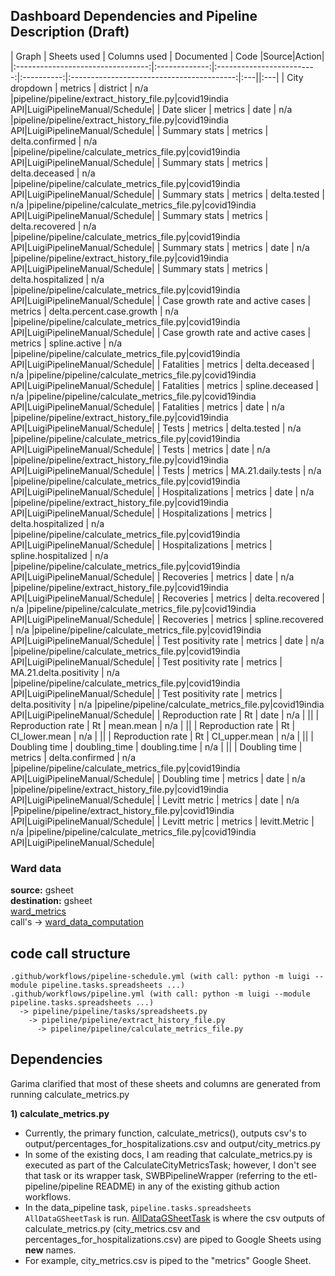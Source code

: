 
## Dashboard Dependencies and Pipeline Description (Draft)

|               Graph               |  Sheets used  |        Columns used       | Documented | Code                                      |Source|Action|
|:---------------------------------:|:-------------:|:-------------------------:|:----------:|:-----------------------------------------:|:---||:---|
|           City dropdown           |    metrics    |          district         |     n/a    |pipeline/pipeline/extract_history_file.py|covid19india API|LuigiPipelineManual/Schedule|
|            Date slicer            |    metrics    |            date           |     n/a    |pipeline/pipeline/extract_history_file.py|covid19india API|LuigiPipelineManual/Schedule|
|           Summary stats           |    metrics    |      delta.confirmed      |     n/a    |pipeline/pipeline/calculate_metrics_file.py|covid19india API|LuigiPipelineManual/Schedule|
|           Summary stats           |    metrics    |       delta.deceased      |     n/a    |pipeline/pipeline/calculate_metrics_file.py|covid19india API|LuigiPipelineManual/Schedule|
|           Summary stats           |    metrics    |        delta.tested       |     n/a    |pipeline/pipeline/calculate_metrics_file.py|covid19india API|LuigiPipelineManual/Schedule|
|           Summary stats           |    metrics    |      delta.recovered      |     n/a    |pipeline/pipeline/calculate_metrics_file.py|covid19india API|LuigiPipelineManual/Schedule|
|           Summary stats           |    metrics    |            date           |     n/a    |pipeline/pipeline/extract_history_file.py|covid19india API|LuigiPipelineManual/Schedule|
|           Summary stats           |    metrics    |     delta.hospitalized    |     n/a    |pipeline/pipeline/calculate_metrics_file.py|covid19india API|LuigiPipelineManual/Schedule|
| Case growth rate and active cases |    metrics    | delta.percent.case.growth |     n/a    |pipeline/pipeline/calculate_metrics_file.py|covid19india API|LuigiPipelineManual/Schedule|
| Case growth rate and active cases |    metrics    |       spline.active       |     n/a    |pipeline/pipeline/calculate_metrics_file.py|covid19india API|LuigiPipelineManual/Schedule|
|             Fatalities            |    metrics    |       delta.deceased      |     n/a    |pipeline/pipeline/calculate_metrics_file.py|covid19india API|LuigiPipelineManual/Schedule|
|             Fatalities            |    metrics    |      spline.deceased      |     n/a    |pipeline/pipeline/calculate_metrics_file.py|covid19india API|LuigiPipelineManual/Schedule|
|             Fatalities            |    metrics    |            date           |     n/a    |pipeline/pipeline/extract_history_file.py|covid19india API|LuigiPipelineManual/Schedule|
|               Tests               |    metrics    |        delta.tested       |     n/a    |pipeline/pipeline/calculate_metrics_file.py|covid19india API|LuigiPipelineManual/Schedule|
|               Tests               |    metrics    |            date           |     n/a    |pipeline/pipeline/extract_history_file.py|covid19india API|LuigiPipelineManual/Schedule|
|               Tests               |    metrics    |     MA.21.daily.tests     |     n/a    |pipeline/pipeline/calculate_metrics_file.py|covid19india API|LuigiPipelineManual/Schedule|
|          Hospitalizations         |    metrics    |            date           |     n/a    |pipeline/pipeline/extract_history_file.py|covid19india API|LuigiPipelineManual/Schedule|
|          Hospitalizations         |    metrics    |     delta.hospitalized    |     n/a    |pipeline/pipeline/calculate_metrics_file.py|covid19india API|LuigiPipelineManual/Schedule|
|          Hospitalizations         |    metrics    |    spline.hospitalized    |     n/a    |pipeline/pipeline/calculate_metrics_file.py|covid19india API|LuigiPipelineManual/Schedule|
|             Recoveries            |    metrics    |            date           |     n/a    |pipeline/pipeline/extract_history_file.py|covid19india API|LuigiPipelineManual/Schedule|
|             Recoveries            |    metrics    |      delta.recovered      |     n/a    |pipeline/pipeline/calculate_metrics_file.py|covid19india API|LuigiPipelineManual/Schedule|
|             Recoveries            |    metrics    |      spline.recovered     |     n/a    |pipeline/pipeline/calculate_metrics_file.py|covid19india API|LuigiPipelineManual/Schedule|
|        Test positivity rate       |    metrics    |            date           |     n/a    |pipeline/pipeline/calculate_metrics_file.py|covid19india API|LuigiPipelineManual/Schedule|
|        Test positivity rate       |    metrics    |   MA.21.delta.positivity  |     n/a    |pipeline/pipeline/calculate_metrics_file.py|covid19india API|LuigiPipelineManual/Schedule|
|        Test positivity rate       |    metrics    |      delta.positivity     |     n/a    |pipeline/pipeline/calculate_metrics_file.py|covid19india API|LuigiPipelineManual/Schedule|
|         Reproduction rate         |       Rt      |            date           |     n/a    |                                           ||
|         Reproduction rate         |       Rt      |         mean.mean         |     n/a    |                                           ||
|         Reproduction rate         |       Rt      |       CI_lower.mean       |     n/a    |                                           ||
|         Reproduction rate         |       Rt      |       CI_upper.mean       |     n/a    |                                           ||
|           Doubling time           | doubling_time |       doubling.time       |     n/a    |                                           ||
|           Doubling time           |    metrics    |      delta.confirmed      |     n/a    |pipeline/pipeline/calculate_metrics_file.py|covid19india API|LuigiPipelineManual/Schedule|
|           Doubling time           |    metrics    |            date           |     n/a    |pipeline/pipeline/extract_history_file.py|covid19india API|LuigiPipelineManual/Schedule|
|           Levitt metric           |    metrics    |            date           |     n/a    |Ppipeline/pipeline/extract_history_file.py|covid19india API|LuigiPipelineManual/Schedule|
|           Levitt metric           |    metrics    |       levitt.Metric       |     n/a    |pipeline/pipeline/calculate_metrics_file.py|covid19india API|LuigiPipelineManual/Schedule|

### Ward data 
**source:** gsheet <br />
**destination:** gsheet <br />
[ward_metrics](https://github.com/swb-ief/etl-pipeline/blob/master/pipeline/pipeline/ward_metrics.py) <br />
call's -> [ward_data_computation](https://github.com/swb-ief/etl-pipeline/blob/master/pipeline/pipeline/ward_data_computation.py)

## code call structure
```
.github/workflows/pipeline-schedule.yml (with call: python -m luigi --module pipeline.tasks.spreadsheets ...)
.github/workflows/pipeline.yml (with call: python -m luigi --module pipeline.tasks.spreadsheets ...)
  -> pipeline/pipeline/tasks/spreadsheets.py
    -> pipeline/pipeline/extract_history_file.py
      -> pipeline/pipeline/calculate_metrics_file.py
```

## Dependencies 

Garima clarified that most of these sheets and columns are generated from running calculate_metrics.py


**1) calculate_metrics.py**
- Currently, the primary function, calculate_metrics(), outputs csv's to output/percentages_for_hospitalizations.csv and output/city_metrics.py
- In some of the existing docs, I am reading that calculate_metrics.py is executed as part of the CalculateCityMetricsTask; however, I don't see that task or its wrapper task, SWBPipelineWrapper (referring to the etl-pipeline/pipeline README) in any of the existing github action workflows. 
- In the data_pipeline task, `pipeline.tasks.spreadsheets AllDataGSheetTask` is run. [AllDataGSheetTask](https://github.com/swb-ief/etl-pipeline/blob/6e1096d0b170103504e68df71e4c849f2abe3188/pipeline/pipeline/tasks/spreadsheets.py#L32) is where the csv outputs of calculate_metrics.py (city_metrics.csv and percentages_for_hospitalizations.csv) are piped to Google Sheets using **new** names. 
- For example, city_metrics.csv is piped to the "metrics" Google Sheet. 





